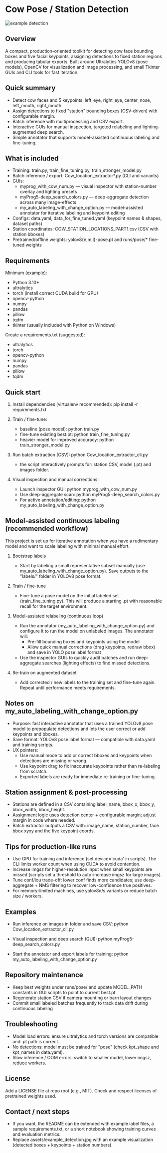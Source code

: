# Cow Pose / Station Detection

![example detection](example.png)

Overview
--------
A compact, production-oriented toolkit for detecting cow face bounding boxes and five facial keypoints, assigning detections to fixed station regions and producing tabular exports. Built around Ultralytics YOLOv8 (pose models), OpenCV for visualization and image processing, and small Tkinter GUIs and CLI tools for fast iteration.

Quick summary
-------------
- Detect cow faces and 5 keypoints: left_eye, right_eye, center_nose, left_mouth, right_mouth.
- Assign detections to fixed "station" bounding boxes (CSV-driven) with configurable margin.
- Batch inference with multiprocessing and CSV export.
- Interactive GUIs for manual inspection, targeted relabeling and lighting-augmented deep search.
- Simple annotator that supports model-assisted continuous labeling and fine-tuning.

What is included
-----------------
- Training: train.py, train_fine_tuning.py, train_stronger_model.py
- Batch inference / export: Cow_location_extractor*.py (CLI and variants)
- GUIs:
  - myprog_with_cow_num.py — visual inspector with station-number overlay and lighting presets
  - myProg5-deep_search_colors.py — deep-aggregate detection across many image-effects
  - my_auto_labeling_with_change_option.py — model-assisted annotator for iterative labeling and keypoint editing
- Configs: data.yaml, data_for_fine_tuned.yaml (keypoint names & shapes, dataset paths)
- Station coordinates: COW_STATION_LOCATIONS_PART1.csv (CSV with station bboxes)
- Pretrained/offline weights: yolov8{n,m,l}-pose.pt and runs/pose/* fine-tuned weights

Requirements
------------
Minimum (example):
- Python 3.10+
- ultralytics
- torch (install correct CUDA build for GPU)
- opencv-python
- numpy
- pandas
- pillow
- tqdm
- tkinter (usually included with Python on Windows)

Create a requirements.txt (suggested):
- ultralytics
- torch
- opencv-python
- numpy
- pandas
- pillow
- tqdm

Quick start
-----------
1) Install dependencies (virtualenv recommended):
   pip install -r requirements.txt

2) Train / fine-tune:
   - baseline (pose model): python train.py
   - fine-tune existing best.pt: python train_fine_tuning.py
   - heavier model for improved accuracy: python train_stronger_model.py

3) Run batch extraction (CSV):
   python Cow_location_extractor_cli.py
   - the script interactively prompts for: station CSV, model (.pt) and images folder.

4) Visual inspection and manual corrections:
   - Launch inspector GUI: python myprog_with_cow_num.py
   - Use deep-aggregate scan: python myProg5-deep_search_colors.py
   - For active annotation/editing: python my_auto_labeling_with_change_option.py

Model-assisted continuous labeling (recommended workflow)
-------------------------------------------------------
This project is set up for iterative annotation when you have a rudimentary model and want to scale labeling with minimal manual effort.

1) Bootstrap labels
   - Start by labeling a small representative subset manually (use my_auto_labeling_with_change_option.py). Save outputs to the "labels/" folder in YOLOv8 pose format.

2) Train / fine-tune
   - Fine-tune a pose model on the initial labeled set (train_fine_tuning.py). This will produce a starting .pt with reasonable recall for the target environment.

3) Model-assisted relabeling (continuous loop)
   - Run the annotator (my_auto_labeling_with_change_option.py) and configure it to run the model on unlabeled images. The annotator will:
     - Pre-fill bounding boxes and keypoints using the model
     - Allow quick manual corrections (drag keypoints, redraw bbox) and save in YOLO pose label format
   - Use the inspector GUIs to quickly audit batches and run deep-aggregate searches (lighting effects) to find missed detections.

4) Re-train on augmented dataset
   - Add corrected / new labels to the training set and fine-tune again. Repeat until performance meets requirements.

Notes on my_auto_labeling_with_change_option.py
-----------------------------------------------
- Purpose: fast interactive annotator that uses a trained YOLOv8 pose model to prepopulate detections and lets the user correct or add keypoints and bboxes.
- Save format: YOLOv8 pose label format — compatible with data.yaml and training scripts.
- UX pointers:
  - Use manual mode to add or correct bboxes and keypoints when detections are missing or wrong.
  - Use keypoint drag to fix inaccurate keypoints rather than re-labeling from scratch.
  - Exported labels are ready for immediate re-training or fine-tuning.

Station assignment & post-processing
------------------------------------
- Stations are defined in a CSV containing label_name, bbox_x, bbox_y, bbox_width, bbox_height.
- Assignment logic uses detection center + configurable margin; adjust margin in code where needed.
- Batch extractor outputs a CSV with: image_name, station_number, face bbox xyxy and the five keypoint coords.

Tips for production-like runs
----------------------------
- Use GPU for training and inference (set device='cuda' in scripts). The CLI limits worker count when using CUDA to avoid contention.
- Increase imgsz for higher-resolution input when small keypoints are missed (scripts set a threshold to auto-increase imgsz for large images).
- Tune conf/iou trade-off: lower conf finds more candidates; use deep-aggregate + NMS filtering to recover low-confidence true positives.
- For memory-limited machines, use yolov8n/s variants or reduce batch size / workers.

Examples
--------
- Run inference on images in folder and save CSV:
  python Cow_location_extractor_cli.py

- Visual inspection and deep search (GUI):
  python myProg5-deep_search_colors.py

- Start the annotator and export labels for training:
  python my_auto_labeling_with_change_option.py

Repository maintenance
----------------------
- Keep best weights under runs/pose/ and update MODEL_PATH constants in GUI scripts to point to current best.pt
- Regenerate station CSV if camera mounting or barn layout changes
- Commit small labeled batches frequently to track data drift during continuous labeling

Troubleshooting
---------------
- Model load errors: ensure ultralytics and torch versions are compatible and .pt path is correct.
- No detections: model must be trained for "pose" (check kpt_shape and kpt_names in data.yaml).
- Slow inference / OOM errors: switch to smaller model, lower imgsz, reduce workers.

License
-------
Add a LICENSE file at repo root (e.g., MIT). Check and respect licenses of pretrained weights used.

Contact / next steps
--------------------
- If you want, the README can be extended with example label files, a sample requirements.txt, or a short notebook showing training curves and evaluation metrics.
- Replace assets/example_detection.jpg with an example visualization (detected boxes + keypoints + station numbers).

